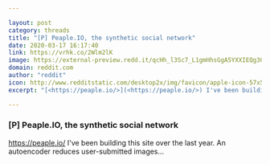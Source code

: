 ```yaml
---

layout: post
category: threads
title: "[P] Peaple.IO, the synthetic social network"
date: 2020-03-17 16:17:40
link: https://vrhk.co/2Wlm2lK
image: https://external-preview.redd.it/qcHh_l3Sc7_L1gmHhsGgA5YXXIEQg30j-MUb4ImWn1o.jpg?width=512&height=268.062827225&auto=webp&crop=512:268.062827225,smart&s=f3008768b34603ba55f4d2d99a3a8f694b7a5f17
domain: reddit.com
author: "reddit"
icon: http://www.redditstatic.com/desktop2x/img/favicon/apple-icon-57x57.png
excerpt: "[<https://peaple.io/>](<https://peaple.io/>) I've been building this site over the last year. An autoencoder reduces user-submitted images..."

---
```


### [P] Peaple.IO, the synthetic social network

[<https://peaple.io/>](<https://peaple.io/>) I've been building this site over the last year. An autoencoder reduces user-submitted images...